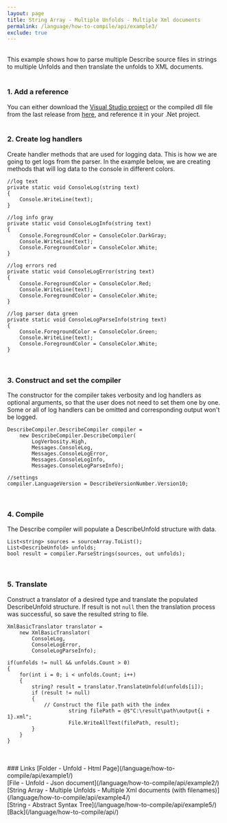 ```yaml
---
layout: page
title: String Array - Multiple Unfolds - Multiple Xml documents
permalink: /language/how-to-compile/api/example3/
exclude: true
---
```

<br>This example shows how to parse multiple Describe source files in strings to multiple Unfolds and then translate the unfolds to XML documents.<br><br>

### 1. Add a reference
You can either download the [Visual Studio project](https://github.com/viktorchernev/DescribeCompiler/tree/master/DescribeTranspiler) or the compiled dll file from the last release from [here](https://github.com/viktorchernev/DescribeCompiler/releases/), and reference it in your .Net project.<br><br>

### 2. Create log handlers
Create handler methods that are used for logging data. This is how we are going to get logs from the parser. In the example below, we are creating methods that will log data to the console in different colors.

```
//log text
private static void ConsoleLog(string text)
{
    Console.WriteLine(text);
}

//log info gray
private static void ConsoleLogInfo(string text)
{
    Console.ForegroundColor = ConsoleColor.DarkGray;
    Console.WriteLine(text);
    Console.ForegroundColor = ConsoleColor.White;
}

//log errors red
private static void ConsoleLogError(string text)
{
    Console.ForegroundColor = ConsoleColor.Red;
    Console.WriteLine(text);
    Console.ForegroundColor = ConsoleColor.White;
}

//log parser data green
private static void ConsoleLogParseInfo(string text)
{
    Console.ForegroundColor = ConsoleColor.Green;
    Console.WriteLine(text);
    Console.ForegroundColor = ConsoleColor.White;
}
```
<br>

### 3. Construct and set the compiler 
The constructor for the compiler takes verbosity and log handlers as optional arguments, so that the user does not need to set them one by one. Some or all of log handlers can be omitted and corresponding output won't be logged.

```
DescribeCompiler.DescribeCompiler compiler =
	new DescribeCompiler.DescribeCompiler(
		LogVerbosity.High,
		Messages.ConsoleLog,
		Messages.ConsoleLogError,
		Messages.ConsoleLogInfo,
		Messages.ConsoleLogParseInfo);

//settings
compiler.LanguageVersion = DescribeVersionNumber.Version10;
```
<br>

### 4. Compile
The Describe compiler will populate a DescribeUnfold structure with data.

```
List<string> sources = sourceArray.ToList();
List<DescribeUnfold> unfolds;
bool result = compiler.ParseStrings(sources, out unfolds);
```
<br>

### 5. Translate
Construct a translator of a desired type and translate the populated DescribeUnfold structure.
If result is not ```null``` then the translation process was successful, so save the resulted string to file.

```
XmlBasicTranslator translator = 
	new XmlBasicTranslator(
		ConsoleLog,
		ConsoleLogError,
		ConsoleLogParseInfo);

if(unfolds != null && unfolds.Count > 0)
{
	for(int i = 0; i < unfolds.Count; i++)
	{
		string? result = translator.TranslateUnfold(unfolds[i]);
		if (result != null)
		{
			// Construct the file path with the index
            		string filePath = @$"C:\result\path\output{i + 1}.xml";
            		File.WriteAllText(filePath, result);
		}
	}
}
```
<br>

<br>
### Links
[Folder - Unfold - Html Page](/language/how-to-compile/api/example1/)<br>
[File - Unfold - Json document](/language/how-to-compile/api/example2/)<br>
[String Array - Multiple Unfolds - Multiple Xml documents (with filenames)](/language/how-to-compile/api/example4/)<br>
[String - Abstract Syntax Tree](/language/how-to-compile/api/example5/)<br>
[Back](/language/how-to-compile/api/)